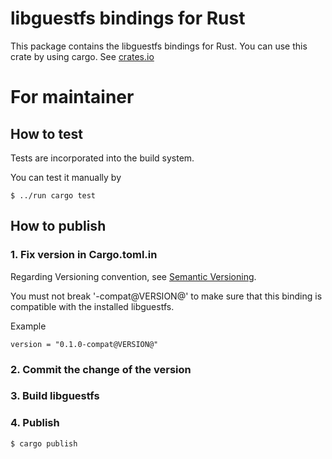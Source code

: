 # libguestfs bindings for Rust

This package contains the libguestfs bindings for Rust. You can use this crate
by using cargo. See [crates.io](https://crates.io/crates/guestfs)

# For maintainer

## How to test

Tests are incorporated into the build system.

You can test it manually by

```
$ ../run cargo test
```

## How to publish

### 1. Fix version in Cargo.toml.in

Regarding Versioning convention, see [Semantic
Versioning](https://semver.org/).

You must not break '-compat@VERSION@' to make sure that this binding is
compatible with the installed libguestfs.

Example
```
version = "0.1.0-compat@VERSION@"
```

### 2. Commit the change of the version

### 3. Build libguestfs

### 4. Publish

```
$ cargo publish
```

